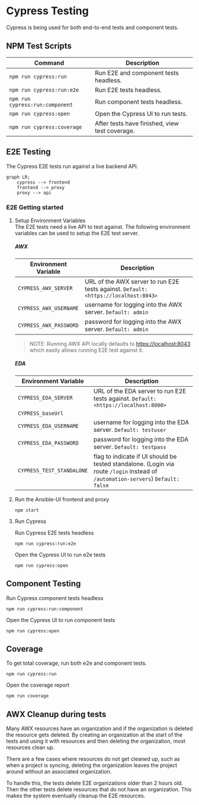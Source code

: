 # Cypress Testing

Cypress is being used for both end-to-end tests and component tests.

## NPM Test Scripts

| Command                         | Description                                    |
| ------------------------------- | ---------------------------------------------- |
| `npm run cypress:run`           | Run E2E and component tests headless.          |
| `npm run cypress:run:e2e`       | Run E2E tests headless.                        |
| `npm run cypress:run:component` | Run component tests headless.                  |
| `npm run cypress:open`          | Open the Cypress UI to run tests.              |
| `npm run cypress:coverage`      | After tests have finished, view test coverage. |

## E2E Testing

The Cypress E2E tests run against a live backend API.

```mermaid
graph LR;
    cypress --> frontend
    frontend --> proxy
    proxy --> api
```

### E2E Getting started

1. Setup Environment Variables
   <br>The E2E tests need a live API to test against. The following environment variables can be used to setup the E2E test server.

   ##### AWX

   | Environment Variable   | Description                                                                         |
   | ---------------------- | ----------------------------------------------------------------------------------- |
   | `CYPRESS_AWX_SERVER`   | URL of the AWX server to run E2E tests against. `Default: <https://localhost:8043>` |
   | `CYPRESS_AWX_USERNAME` | username for logging into the AWX server. `Default: admin`                          |
   | `CYPRESS_AWX_PASSWORD` | password for logging into the AWX server. `Default: admin`                          |

   > NOTE: Running AWX API locally defaults to <https://localhost:8043> which easily allows running E2E test against it.

   ##### EDA

   | Environment Variable      | Description                                                                                                                      |
   | ------------------------- | -------------------------------------------------------------------------------------------------------------------------------- |
   | `CYPRESS_EDA_SERVER`      | URL of the EDA server to run E2E tests against. `Default: <https://localhost:8000>`                                              |
   | `CYPRESS_baseUrl`       | | Same as `CYPRESS_EDA_SERVER` in most (all?) cases.                                                                                 |
   | `CYPRESS_EDA_USERNAME`    | username for logging into the EDA server. `Default: testuser`                                                                    |
   | `CYPRESS_EDA_PASSWORD`    | password for logging into the EDA server. `Default: testpass`                                                                    |
   | `CYPRESS_TEST_STANDALONE` | flag to indicate if UI should be tested standalone. (Login via route `/login` instead of `/automation-servers`) `Default: false` |

2. Run the Ansible-UI frontend and proxy

   ```
   npm start
   ```

3. Run Cypress

   Run Cypress E2E tests headless

   ```
   npm run cypress:run:e2e
   ```

   Open the Cypress UI to run e2e tests

   ```
   npm run cypress:open
   ```

## Component Testing

Run Cypress component tests headless

```
npm run cypress:run:component
```

Open the Cypress UI to run component tests

```
npm run cypress:open
```

## Coverage

To get total coverage, run both e2e and component tests.

```
npm run cypress:run
```

Open the coverage report

```
npm run coverage
```

## AWX Cleanup during tests

Many AWX resources have an organization and if the organization is deleted the resource gets deleted. By creating an organization at the start of the tests and using it with resources and then deleting the organization, most resources clean up.

There are a few cases where resources do not get cleaned up, such as when a project is syncing, deleting the organization leaves the project around without an associated organization.

To handle this, the tests delete E2E organizations older than 2 hours old. Then the other tests delete resources that do not have an organization. This makes the system eventually cleanup the E2E resources.

